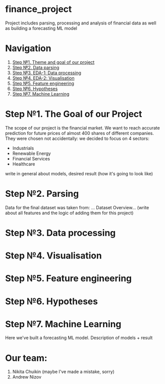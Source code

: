 # finance_project
Project includes parsing, processing and analysis of financial data as well as building a forecasting ML model

# Navigation
1) [Step №1. Theme and goal of our project](#the-goal-of-our-project)
2) [Step №2. Data parsing](#parsing)
3) [Step №3. EDA-1: Data processing](#data-processing)
4) [Step №4. EDA-2: Visualisation](#visualisation)
5) [Step №5. Feature engineering](#feature-engineering)
6) [Step №6. Hypotheses](#hypotheses)
7) [Step №7. Machine Learning](#machine-learning)

   
# Step №1. The Goal of our Project
The scope of our project is the financial market. We want to reach accurate prediction for future prices of almost 400 shares of different companies. They were chosen not accidentally: we decided to focus on 4 sectors:
* Industrials
* Renewable Energy
* Financial Services
* Healthcare

write in general about models, desired result (how it's going to look like)

# Step №2. Parsing
Data for the final dataset was taken from: ...
Dataset Overview... (write about all features and the logic of adding them for this project)

# Step №3. Data processing


# Step №4. Visualisation


# Step №5. Feature engineering


# Step №6. Hypotheses


# Step №7. Machine Learning
Here we've built a forecasting ML model. Description of models + result

# Our team:
1) Nikita Chuikin (maybe I've made a mistake, sorry)
2) Andrew Nizov
